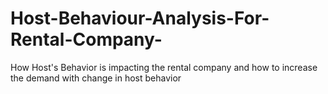 # Host-Behaviour-Analysis-For-Rental-Company-
How Host's Behavior is impacting the rental company and how to increase the demand with change in host behavior
